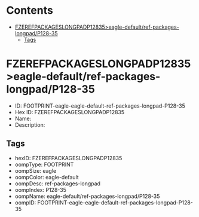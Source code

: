 



Contents
========

* [FZEREFPACKAGESLONGPADP12835>eagle-default/ref-packages-longpad/P128-35](#fzerefpackageslongpadp12835eagle-defaultref-packages-longpadp128-35)
	* [Tags](#tags)

# FZEREFPACKAGESLONGPADP12835>eagle-default/ref-packages-longpad/P128-35

- ID: FOOTPRINT-eagle-eagle-default-ref-packages-longpad-P128-35
- Hex ID: FZEREFPACKAGESLONGPADP12835
- Name: 
- Description: 

## Tags

- hexID: FZEREFPACKAGESLONGPADP12835
- oompType: FOOTPRINT
- oompSize: eagle
- oompColor: eagle-default
- oompDesc: ref-packages-longpad
- oompIndex: P128-35
- oompName: eagle-default/ref-packages-longpad/P128-35
- oompID: FOOTPRINT-eagle-eagle-default-ref-packages-longpad-P128-35
